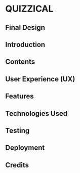 # QUIZZICAL

## Final Design
## Introduction
## Contents
## User Experience (UX)
## Features
## Technologies Used
## Testing
## Deployment
## Credits